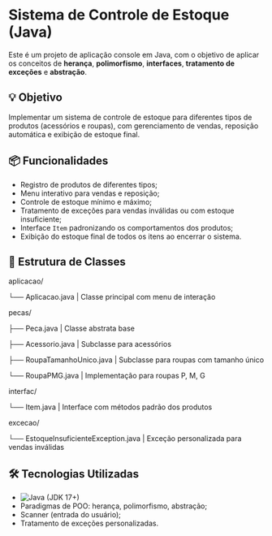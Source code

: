 # Sistema de Controle de Estoque (Java)

Este é um projeto de aplicação console em Java, com o objetivo de aplicar os conceitos de **herança**, **polimorfismo**, **interfaces**, **tratamento de exceções** e **abstração**.

## 💡 Objetivo

Implementar um sistema de controle de estoque para diferentes tipos de produtos (acessórios e roupas), com gerenciamento de vendas, reposição automática e exibição de estoque final.

## 📦 Funcionalidades

- Registro de produtos de diferentes tipos;
- Menu interativo para vendas e reposição;
- Controle de estoque mínimo e máximo;
- Tratamento de exceções para vendas inválidas ou com estoque insuficiente;
- Interface `Item` padronizando os comportamentos dos produtos;
- Exibição do estoque final de todos os itens ao encerrar o sistema.

## 🧱 Estrutura de Classes

aplicacao/

└── Aplicacao.java | Classe principal com menu de interação

pecas/

├── Peca.java | Classe abstrata base

├── Acessorio.java | Subclasse para acessórios

├── RoupaTamanhoUnico.java | Subclasse para roupas com tamanho único

└── RoupaPMG.java | Implementação para roupas P, M, G

interfac/

└── Item.java | Interface com métodos padrão dos produtos

excecao/

└── EstoqueInsuficienteException.java | Exceção personalizada para vendas inválidas

## 🛠️ Tecnologias Utilizadas

-  ![Java](https://img.shields.io/badge/Java-%23ED8B00.svg??style=for-the-badge&logo=openjdk&logoColor=white) (JDK 17+)
- Paradigmas de POO: herança, polimorfismo, abstração;
- Scanner (entrada do usuário);
- Tratamento de exceções personalizadas.
